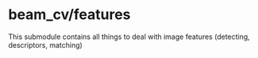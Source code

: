 # beam_cv/features

This submodule contains all things to deal with image features (detecting, descriptors, matching)
